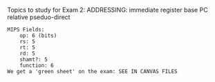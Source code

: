 Topics to study for Exam 2:
	ADDRESSING:
		immediate
		register
		base
		PC relative
		pseduo-direct
	
	MIPS Fields:
		op: 6 (bits)
		rs: 5
		rt: 5
		rd: 5
		shamt?: 5
		function: 6
	We get a 'green sheet' on the exam: SEE IN CANVAS FILES
